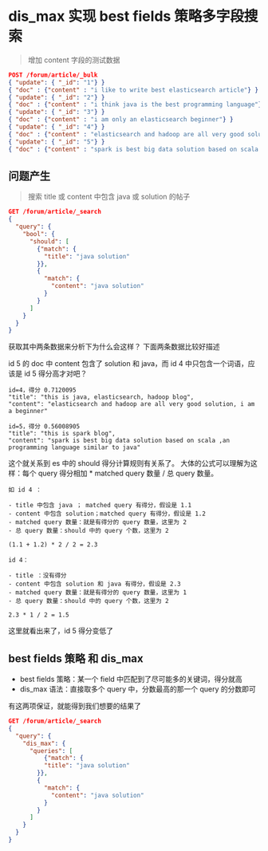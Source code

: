# dis_max 实现 best fields 策略多字段搜索

> 增加 content 字段的测试数据

```json
POST /forum/article/_bulk
{ "update": { "_id": "1"} }
{ "doc" : {"content" : "i like to write best elasticsearch article"} }
{ "update": { "_id": "2"} }
{ "doc" : {"content" : "i think java is the best programming language"} }
{ "update": { "_id": "3"} }
{ "doc" : {"content" : "i am only an elasticsearch beginner"} }
{ "update": { "_id": "4"} }
{ "doc" : {"content" : "elasticsearch and hadoop are all very good solution, i am a beginner"} }
{ "update": { "_id": "5"} }
{ "doc" : {"content" : "spark is best big data solution based on scala ,an programming language similar to java"} }
```
## 问题产生

> 搜索 title 或 content 中包含 java 或 solution 的帖子

```json
GET /forum/article/_search
{
  "query": {
    "bool": {
      "should": [
        {"match": {
          "title": "java solution"
        }},
        {
          "match": {
            "content": "java solution"
          }
        }
      ]
    }
  }
}
```

获取其中两条数据来分析下为什么会这样？ 下面两条数据比较好描述

id 5 的 doc 中 content 包含了 solution 和 java，而 id 4 中只包含一个词语，应该是 id 5 得分高才对吧？

```
id=4，得分 0.7120095
"title": "this is java, elasticsearch, hadoop blog",
"content": "elasticsearch and hadoop are all very good solution, i am a beginner"

id=5，得分 0.56008905
"title": "this is spark blog",
"content": "spark is best big data solution based on scala ,an programming language similar to java"
```

这个就关系到 es 中的 should 得分计算规则有关系了。
大体的公式可以理解为这样：每个 query 得分相加 * matched query 数量 / 总 query 数量。

```
如 id 4 ：

- title 中包含 java ； matched query 有得分，假设是 1.1
- content 中包含 solution；matched query 有得分，假设是 1.2
- matched query 数量：就是有得分的 query 数量，这里为 2
- 总 query 数量：should 中的 query 个数，这里为 2

(1.1 + 1.2) * 2 / 2 = 2.3

id 4：

- title ：没有得分
- content 中包含 solution 和 java 有得分，假设是 2.3
- matched query 数量：就是有得分的 query 数量，这里为 1
- 总 query 数量：should 中的 query 个数，这里为 2

2.3 * 1 / 2 = 1.5
```

这里就看出来了，id 5 得分变低了

## best fields 策略 和 dis_max

- best fields 策略：某一个 field 中匹配到了尽可能多的关键词，得分就高
- dis_max 语法：直接取多个 query 中，分数最高的那一个 query 的分数即可

有这两项保证，就能得到我们想要的结果了

```json
GET /forum/article/_search
{
  "query": {
    "dis_max": {
      "queries": [
          {"match": {
          "title": "java solution"
        }},
        {
          "match": {
            "content": "java solution"
          }
        }
      ]
    }
  }
}
```
